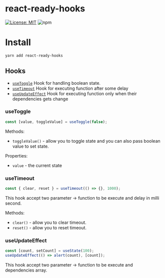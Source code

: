 # react-ready-hooks

[![License: MIT](https://img.shields.io/badge/License-MIT-yellow.svg)](https://opensource.org/licenses/MIT)
![npm](https://img.shields.io/npm/v/react-ready-hooks)

# Install

```bash
yarn add react-ready-hooks
```

## Hooks

- [`useToggle`](https://github.com/parthpatel21/react-ready-hooks) Hook for handling boolean state.
- [`useTimeout`](https://github.com/parthpatel21/react-ready-hooks) Hook for executing function after some delay
- [`useUpdateEffect`](https://github.com/parthpatel21/react-ready-hooks) Hook for executing function only when their dependencies gets change

### useToggle

```jsx
const [value, toggleValue] = useToggle(false);
```

Methods:

- `toggleValue()` - allow you to toggle state and you can also pass boolean value to set state.

Properties:

- `value` - the current state

### useTimeout

```jsx
const { clear, reset } = useTimeout(() => {}, 1000);
```

This hook accept two parameter -> function to be execute and delay in milli second.

Methods:

- `clear()` - allow you to clear timeout.
- `reset()` - allow you to reset timeout.

### useUpdateEffect

```jsx
const [count, setCount] = useState(100);
useUpdateEffect(() => alert(count), [count]);
```

This hook accept two parameter -> function to be execute and dependencies array.
